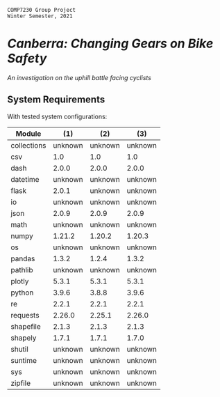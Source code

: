     COMP7230 Group Project
    Winter Semester, 2021

# _Canberra: Changing Gears on Bike Safety_
_An investigation on the uphill battle facing cyclists_

## System Requirements

With tested system configurations:

| Module | (1) | (2) | (3) |
|--------|--------|--------|--------|
| collections | unknown | unknown | unknown |
| csv | 1.0 | 1.0 | 1.0 |
| dash | 2.0.0 | 2.0.0 | 2.0.0 |
| datetime | unknown | unknown | unknown |
| flask | 2.0.1 | unknown | unknown |
| io | unknown | unknown | unknown |
| json | 2.0.9 | 2.0.9 | 2.0.9 |
| math | unknown | unknown | unknown |
| numpy | 1.21.2 | 1.20.2 | 1.20.3 |
| os | unknown | unknown | unknown |
| pandas | 1.3.2 | 1.2.4 | 1.3.2 |
| pathlib | unknown | unknown | unknown |
| plotly | 5.3.1 | 5.3.1 | 5.3.1 |
| python | 3.9.6 | 3.8.8 | 3.9.6 |
| re | 2.2.1 | 2.2.1 | 2.2.1 |
| requests | 2.26.0 | 2.25.1 | 2.26.0 |
| shapefile | 2.1.3 | 2.1.3 | 2.1.3 |
| shapely | 1.7.1 | 1.7.1 | 1.7.0 |
| shutil | unknown | unknown | unknown |
| suntime | unknown | unknown | unknown |
| sys | unknown | unknown | unknown |
| zipfile | unknown | unknown | unknown |
